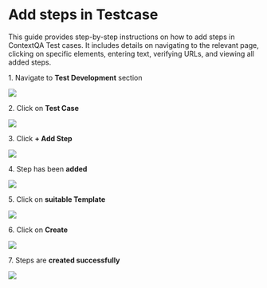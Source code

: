 # Add steps in Testcase

This guide provides step-by-step instructions on how to add steps in ContextQA Test cases. It includes details on navigating to the relevant page, clicking on specific elements, entering text, verifying URLs, and viewing all added steps.
 

1\. Navigate to **Test Development** section

![](https://ajeuwbhvhr.cloudimg.io/colony-recorder.s3.amazonaws.com/files/2024-02-29/5a278dc6-2fdd-4504-97fb-045b875ae5b2/user_cropped_screenshot.jpeg?tl_px=0,0&br_px=1075,600&force_format=png&wat_scale=95&wat=1&wat_opacity=0.7&wat_gravity=northwest&wat_url=https://colony-recorder.s3.us-west-1.amazonaws.com/images/watermarks/FB923C_standard.png&wat_pad=4,228)


2\. Click on **Test Case**

![](https://ajeuwbhvhr.cloudimg.io/colony-recorder.s3.amazonaws.com/files/2024-02-29/9ddfcebe-05e7-4f8f-b660-49f1d8e3c8fb/File.jpeg?tl_px=147,0&br_px=1222,600&force_format=png&wat_scale=95&wat=1&wat_opacity=0.7&wat_gravity=northwest&wat_url=https://colony-recorder.s3.us-west-1.amazonaws.com/images/watermarks/FB923C_standard.png&wat_pad=502,215)


3\. Click **+ Add Step**

![](https://ajeuwbhvhr.cloudimg.io/colony-recorder.s3.amazonaws.com/files/2024-02-29/a7d5e3bc-cf41-4f61-a4e9-8ce89c63f74a/user_cropped_screenshot.jpeg?tl_px=141,0&br_px=1860,912&force_format=png&width=1120.0&wat=1&wat_opacity=0.7&wat_gravity=northwest&wat_url=https://colony-recorder.s3.us-west-1.amazonaws.com/images/watermarks/FB923C_standard.png&wat_pad=524,251)


4\. Step has been **added**

![](https://ajeuwbhvhr.cloudimg.io/colony-recorder.s3.amazonaws.com/files/2024-02-28/b512aa75-58b0-4a72-80fd-7b5b55a9c1fb/ascreenshot.jpeg?tl_px=68,96&br_px=1444,865&force_format=png&width=1120.0&wat=1&wat_opacity=0.7&wat_gravity=northwest&wat_url=https://colony-recorder.s3.us-west-1.amazonaws.com/images/watermarks/FB923C_standard.png&wat_pad=524,277)


5\. Click on **suitable Template**

![](https://ajeuwbhvhr.cloudimg.io/colony-recorder.s3.amazonaws.com/files/2024-02-28/b7a8b48e-a90b-4278-9ea9-1066009b373b/ascreenshot.jpeg?tl_px=0,311&br_px=1075,912&force_format=png&wat_scale=95&wat=1&wat_opacity=0.7&wat_gravity=northwest&wat_url=https://colony-recorder.s3.us-west-1.amazonaws.com/images/watermarks/FB923C_standard.png&wat_pad=242,305)


6\. Click on **Create**

![](https://ajeuwbhvhr.cloudimg.io/colony-recorder.s3.amazonaws.com/files/2024-02-28/77e4cf7e-c0ad-4d9d-a2dc-2dded1e08538/ascreenshot.jpeg?tl_px=200,0&br_px=1920,912&force_format=png&width=1120.0&wat=1&wat_opacity=0.7&wat_gravity=northwest&wat_url=https://colony-recorder.s3.us-west-1.amazonaws.com/images/watermarks/FB923C_standard.png&wat_pad=991,342)


7\. Steps are **created successfully**

![](https://ajeuwbhvhr.cloudimg.io/colony-recorder.s3.amazonaws.com/files/2024-02-28/64c626a3-7d91-4d07-904f-713eecb1c8a2/ascreenshot.jpeg?tl_px=44,177&br_px=1119,778&force_format=png&wat_scale=95&wat=1&wat_opacity=0.7&wat_gravity=northwest&wat_url=https://colony-recorder.s3.us-west-1.amazonaws.com/images/watermarks/FB923C_standard.png&wat_pad=502,265)


